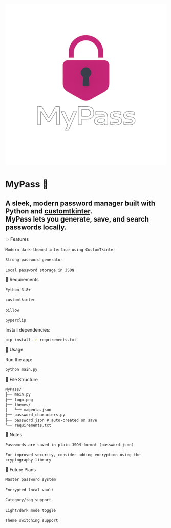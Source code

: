 ![MyPass Logo](logo.png)


# MyPass 🔐

A sleek, modern password manager built with Python and [customtkinter](https://github.com/TomSchimansky/CustomTkinter).  
MyPass lets you generate, save, and search passwords locally.
---

✨ Features

    Modern dark-themed interface using CustomTkinter

    Strong password generator

    Local password storage in JSON

🧪 Requirements

    Python 3.8+

    customtkinter

    pillow

    pyperclip

Install dependencies:
```bash
pip install -r requirements.txt
```

🚀 Usage

Run the app:
```bash
python main.py
```

📁 File Structure
```
MyPass/
├── main.py
├── logo.png
├── themes/
│   └── magenta.json
├── password_characters.py
├── password.json # auto-created on save
└── requirements.txt
```

📌 Notes

    Passwords are saved in plain JSON format (password.json)

    For improved security, consider adding encryption using the cryptography library

🧠 Future Plans

    Master password system

    Encrypted local vault

    Category/tag support

    Light/dark mode toggle

    Theme switching support
